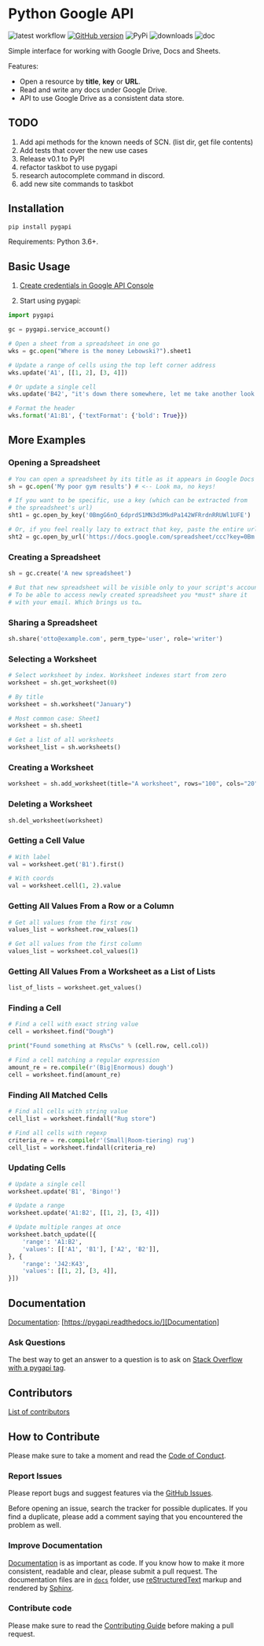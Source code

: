 # Python Google API

![latest workflow](https://github.com/philion/pygapi/actions/workflows/main.yaml/badge.svg?branch=master)
[![GitHub version](https://badge.fury.io/gh/philion%2Fpygapi.svg)](https://badge.fury.io/gh/philion%2Fpygapi)
![PyPi]( https://badge.fury.io/py/pygapi.svg)
![downloads](https://img.shields.io/pypi/dm/pygapi.svg)
![doc](https://readthedocs.org/projects/pygapi/badge/?version=latest)

Simple interface for working with Google Drive, Docs and Sheets.

Features:

- Open a resource by **title**, **key** or **URL**.
- Read and write any docs under Google Drive.
- API to use Google Drive as a consistent data store.

## TODO
1. Add api methods for the known needs of SCN. (list dir, get file contents)
2. Add tests that cover the new use cases
3. Release v0.1 to PyPI
4. refactor taskbot to use pygapi
5. research autocomplete command in discord.
6. add new site commands to taskbot


## Installation

```sh
pip install pygapi
```

Requirements: Python 3.6+.

## Basic Usage

1. [Create credentials in Google API Console](http://pygapi.readthedocs.org/en/latest/oauth2.html)

2. Start using pygapi:

```python
import pygapi

gc = pygapi.service_account()

# Open a sheet from a spreadsheet in one go
wks = gc.open("Where is the money Lebowski?").sheet1

# Update a range of cells using the top left corner address
wks.update('A1', [[1, 2], [3, 4]])

# Or update a single cell
wks.update('B42', "it's down there somewhere, let me take another look.")

# Format the header
wks.format('A1:B1', {'textFormat': {'bold': True}})
```

## More Examples

### Opening a Spreadsheet

```python
# You can open a spreadsheet by its title as it appears in Google Docs
sh = gc.open('My poor gym results') # <-- Look ma, no keys!

# If you want to be specific, use a key (which can be extracted from
# the spreadsheet's url)
sht1 = gc.open_by_key('0BmgG6nO_6dprdS1MN3d3MkdPa142WFRrdnRRUWl1UFE')

# Or, if you feel really lazy to extract that key, paste the entire url
sht2 = gc.open_by_url('https://docs.google.com/spreadsheet/ccc?key=0Bm...FE&hl')
```

### Creating a Spreadsheet

```python
sh = gc.create('A new spreadsheet')

# But that new spreadsheet will be visible only to your script's account.
# To be able to access newly created spreadsheet you *must* share it
# with your email. Which brings us to…
```

### Sharing a Spreadsheet

```python
sh.share('otto@example.com', perm_type='user', role='writer')
```

### Selecting a Worksheet

```python
# Select worksheet by index. Worksheet indexes start from zero
worksheet = sh.get_worksheet(0)

# By title
worksheet = sh.worksheet("January")

# Most common case: Sheet1
worksheet = sh.sheet1

# Get a list of all worksheets
worksheet_list = sh.worksheets()
```

### Creating a Worksheet

```python
worksheet = sh.add_worksheet(title="A worksheet", rows="100", cols="20")
```

### Deleting a Worksheet

```python
sh.del_worksheet(worksheet)
```

### Getting a Cell Value

```python
# With label
val = worksheet.get('B1').first()

# With coords
val = worksheet.cell(1, 2).value
```

### Getting All Values From a Row or a Column

```python
# Get all values from the first row
values_list = worksheet.row_values(1)

# Get all values from the first column
values_list = worksheet.col_values(1)
```

### Getting All Values From a Worksheet as a List of Lists

```python
list_of_lists = worksheet.get_values()
```

### Finding a Cell

```python
# Find a cell with exact string value
cell = worksheet.find("Dough")

print("Found something at R%sC%s" % (cell.row, cell.col))

# Find a cell matching a regular expression
amount_re = re.compile(r'(Big|Enormous) dough')
cell = worksheet.find(amount_re)
```

### Finding All Matched Cells

```python
# Find all cells with string value
cell_list = worksheet.findall("Rug store")

# Find all cells with regexp
criteria_re = re.compile(r'(Small|Room-tiering) rug')
cell_list = worksheet.findall(criteria_re)
```

### Updating Cells

```python
# Update a single cell
worksheet.update('B1', 'Bingo!')

# Update a range
worksheet.update('A1:B2', [[1, 2], [3, 4]])

# Update multiple ranges at once
worksheet.batch_update([{
    'range': 'A1:B2',
    'values': [['A1', 'B1'], ['A2', 'B2']],
}, {
    'range': 'J42:K43',
    'values': [[1, 2], [3, 4]],
}])
```

## Documentation

[Documentation]\: [https://pygapi.readthedocs.io/][Documentation]

[Documentation]: https://pygapi.readthedocs.io/en/latest/

### Ask Questions

The best way to get an answer to a question is to ask on [Stack Overflow with a pygapi tag](http://stackoverflow.com/questions/tagged/pygapi?sort=votes&pageSize=50).

## Contributors

[List of contributors](https://github.com/philion/pygapi/graphs/contributors)

## How to Contribute

Please make sure to take a moment and read the [Code of Conduct](https://github.com/philion/pygapi/blob/master/.github/CODE_OF_CONDUCT.md).

### Report Issues

Please report bugs and suggest features via the [GitHub Issues](https://github.com/philion/pygapi/issues).

Before opening an issue, search the tracker for possible duplicates. If you find a duplicate, please add a comment saying that you encountered the problem as well.

### Improve Documentation

[Documentation](https://pygapi.readthedocs.io/) is as important as code. If you know how to make it more consistent, readable and clear, please submit a pull request. The documentation files are in [`docs`](https://github.com/philion/pygapi/tree/master/docs) folder, use [reStructuredText](http://www.sphinx-doc.org/en/master/usage/restructuredtext/index.html#rst-index) markup and rendered by [Sphinx](http://www.sphinx-doc.org/).

### Contribute code

Please make sure to read the [Contributing Guide](https://github.com/philion/pygapi/blob/master/.github/CONTRIBUTING.md) before making a pull request.

